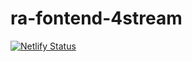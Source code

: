 # ra-fontend-4stream

[![Netlify Status](https://api.netlify.com/api/v1/badges/92705de8-9fb8-4272-8684-b5cd61ce3b7c/deploy-status)](https://app.netlify.com/sites/beauty-saloon-4stream/deploys)
